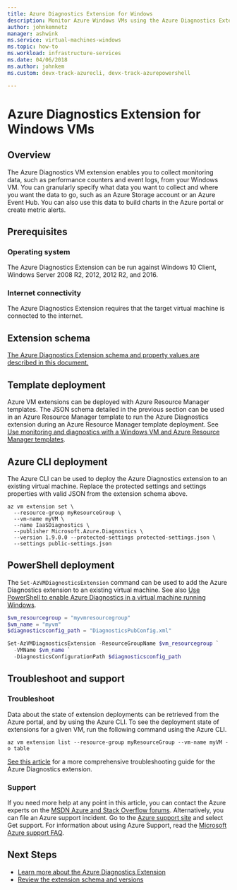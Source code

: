 ```yaml
---
title: Azure Diagnostics Extension for Windows 
description: Monitor Azure Windows VMs using the Azure Diagnostics Extension
author: johnkemnetz
manager: ashwink
ms.service: virtual-machines-windows
ms.topic: how-to
ms.workload: infrastructure-services
ms.date: 04/06/2018
ms.author: johnkem 
ms.custom: devx-track-azurecli, devx-track-azurepowershell

---
```

# Azure Diagnostics Extension for Windows VMs

## Overview

The Azure Diagnostics VM extension enables you to collect monitoring data, such as performance counters and event logs, from your Windows VM. You can granularly specify what data you want to collect and where you want the data to go, such as an Azure Storage account or an Azure Event Hub. You can also use this data to build charts in the Azure portal or create metric alerts.

## Prerequisites

### Operating system

The Azure Diagnostics Extension can be run against Windows 10 Client, Windows Server 2008 R2, 2012, 2012 R2, and 2016.

### Internet connectivity

The Azure Diagnostics Extension requires that the target virtual machine is connected to the internet. 

## Extension schema

[The Azure Diagnostics Extension schema and property values are described in this document.](../../azure-monitor/essentials/diagnostics-extension-schema-windows.md)

## Template deployment

Azure VM extensions can be deployed with Azure Resource Manager templates. The JSON schema detailed in the previous section can be used in an Azure Resource Manager template to run the Azure Diagnostics extension during an Azure Resource Manager template deployment. See [Use monitoring and diagnostics with a Windows VM and Azure Resource Manager templates](../extensions/diagnostics-template.md).

## Azure CLI deployment

The Azure CLI can be used to deploy the Azure Diagnostics extension to an existing virtual machine. Replace the protected settings and settings properties with valid JSON from the extension schema above. 

```azurecli
az vm extension set \
  --resource-group myResourceGroup \
  --vm-name myVM \
  --name IaaSDiagnostics \
  --publisher Microsoft.Azure.Diagnostics \
  --version 1.9.0.0 --protected-settings protected-settings.json \
  --settings public-settings.json 
```

## PowerShell deployment

The `Set-AzVMDiagnosticsExtension` command can be used to add the Azure Diagnostics extension to an existing virtual machine. See also [Use PowerShell to enable Azure Diagnostics in a virtual machine running Windows](../extensions/diagnostics-windows.md).

 


```powershell
$vm_resourcegroup = "myvmresourcegroup"
$vm_name = "myvm"
$diagnosticsconfig_path = "DiagnosticsPubConfig.xml"

Set-AzVMDiagnosticsExtension -ResourceGroupName $vm_resourcegroup `
  -VMName $vm_name `
  -DiagnosticsConfigurationPath $diagnosticsconfig_path
```

## Troubleshoot and support

### Troubleshoot

Data about the state of extension deployments can be retrieved from the Azure portal, and by using the Azure CLI. To see the deployment state of extensions for a given VM, run the following command using the Azure CLI.

```azurecli
az vm extension list --resource-group myResourceGroup --vm-name myVM -o table
```

[See this article](../../azure-monitor/essentials/diagnostics-extension-troubleshooting.md) for a more comprehensive troubleshooting guide for the Azure Diagnostics extension.

### Support

If you need more help at any point in this article, you can contact the Azure experts on the [MSDN Azure and Stack Overflow forums](https://azure.microsoft.com/support/forums/). Alternatively, you can file an Azure support incident. Go to the [Azure support site](https://azure.microsoft.com/support/options/) and select Get support. For information about using Azure Support, read the [Microsoft Azure support FAQ](https://azure.microsoft.com/support/faq/).

## Next Steps
* [Learn more about the Azure Diagnostics Extension](../../azure-monitor/essentials/diagnostics-extension-overview.md)
* [Review the extension schema and versions](../../azure-monitor/essentials/diagnostics-extension-schema-windows.md)

